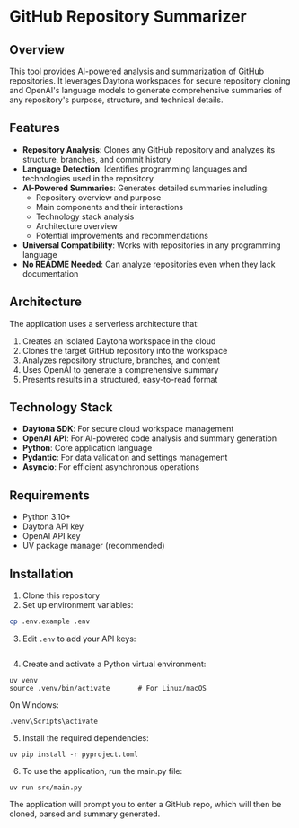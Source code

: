 # GitHub Repository Summarizer

## Overview
This tool provides AI-powered analysis and summarization of GitHub repositories. It leverages Daytona workspaces for secure repository cloning and OpenAI's language models to generate comprehensive summaries of any repository's purpose, structure, and technical details.

## Features

- **Repository Analysis**: Clones any GitHub repository and analyzes its structure, branches, and commit history
- **Language Detection**: Identifies programming languages and technologies used in the repository
- **AI-Powered Summaries**: Generates detailed summaries including:
  - Repository overview and purpose
  - Main components and their interactions
  - Technology stack analysis
  - Architecture overview
  - Potential improvements and recommendations
- **Universal Compatibility**: Works with repositories in any programming language
- **No README Needed**: Can analyze repositories even when they lack documentation

## Architecture

The application uses a serverless architecture that:

1. Creates an isolated Daytona workspace in the cloud
2. Clones the target GitHub repository into the workspace
3. Analyzes repository structure, branches, and content
4. Uses OpenAI to generate a comprehensive summary
5. Presents results in a structured, easy-to-read format

## Technology Stack

- **Daytona SDK**: For secure cloud workspace management
- **OpenAI API**: For AI-powered code analysis and summary generation
- **Python**: Core application language
- **Pydantic**: For data validation and settings management
- **Asyncio**: For efficient asynchronous operations

## Requirements

- Python 3.10+
- Daytona API key
- OpenAI API key
- UV package manager (recommended)

## Installation

1. Clone this repository
2. Set up environment variables:

```bash
cp .env.example .env
```

3. Edit `.env` to add your API keys:

```shell

```

4. Create and activate a Python virtual environment:

```shell
uv venv
source .venv/bin/activate       # For Linux/macOS
```

On Windows:

```shell
.venv\Scripts\activate
```

5. Install the required dependencies:

```shell
uv pip install -r pyproject.toml
```

6. To use the application, run the main.py file:

```shell
uv run src/main.py
```

The application will prompt you to enter a GitHub repo, which will then be cloned, parsed and summary generated.
